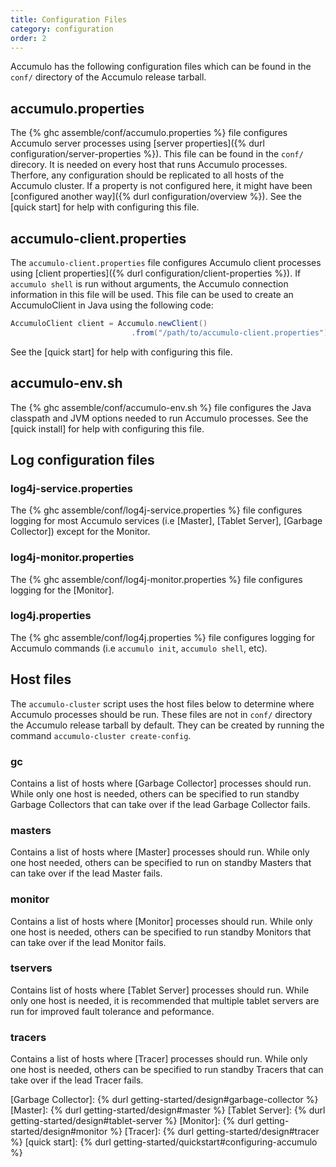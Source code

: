 ```yaml
---
title: Configuration Files
category: configuration
order: 2
---
```


Accumulo has the following configuration files which can be found in the
`conf/` directory of the Accumulo release tarball.

## accumulo.properties

The {% ghc assemble/conf/accumulo.properties %} file configures Accumulo server processes using
[server properties]({% durl configuration/server-properties %}). This file can be found in the `conf/`
direcory. It is needed on every host that runs Accumulo processes. Therfore, any configuration should be
replicated to all hosts of the Accumulo cluster. If a property is not configured here, it might have been
[configured another way]({% durl configuration/overview %}).  See the [quick start] for help with
configuring this file.

## accumulo-client.properties

The `accumulo-client.properties` file configures Accumulo client processes using
[client properties]({% durl configuration/client-properties %}). If `accumulo shell` is run without arguments,
the Accumulo connection information in this file will be used. This file can be used to create an AccumuloClient
in Java using the following code:

```java
AccumuloClient client = Accumulo.newClient()
                           .from("/path/to/accumulo-client.properties").build();
```

See the [quick start] for help with configuring this file.

## accumulo-env.sh

The {% ghc assemble/conf/accumulo-env.sh %} file configures the Java classpath and JVM options needed to run
Accumulo processes. See the [quick install] for help with configuring this file.

## Log configuration files

### log4j-service.properties

The {% ghc assemble/conf/log4j-service.properties %} file configures logging for most Accumulo services
(i.e [Master], [Tablet Server], [Garbage Collector]) except for the Monitor.

### log4j-monitor.properties

The {% ghc assemble/conf/log4j-monitor.properties %} file configures logging for the [Monitor].

### log4j.properties

The {% ghc assemble/conf/log4j.properties %} file configures logging for Accumulo commands (i.e `accumulo init`,
`accumulo shell`, etc).

## Host files

The `accumulo-cluster` script uses the host files below to determine where Accumulo processes should be run.
These files are not in `conf/` directory the Accumulo release tarball by default. They can be created by running
the command `accumulo-cluster create-config`.

### gc

Contains a list of hosts where [Garbage Collector] processes should run. While only one host is needed, others can be specified
to run standby Garbage Collectors that can take over if the lead Garbage Collector fails.

### masters

Contains a list of hosts where [Master] processes should run. While only one host needed, others can be specified
to run on standby Masters that can take over if the lead Master fails.

### monitor

Contains a list of hosts where [Monitor] processes should run. While only one host is needed, others can be specified
to run standby Monitors that can take over if the lead Monitor fails.

### tservers

Contains list of hosts where [Tablet Server] processes should run. While only one host is needed, it is recommended that
multiple tablet servers are run for improved fault tolerance and peformance.

### tracers

Contains a list of hosts where [Tracer] processes should run. While only one host is needed, others can be specified
to run standby Tracers that can take over if the lead Tracer fails.

[Garbage Collector]: {% durl getting-started/design#garbage-collector %}
[Master]: {% durl getting-started/design#master %}
[Tablet Server]: {% durl getting-started/design#tablet-server %}
[Monitor]: {% durl getting-started/design#monitor %}
[Tracer]: {% durl getting-started/design#tracer %}
[quick start]: {% durl getting-started/quickstart#configuring-accumulo %}
